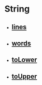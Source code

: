 # String

- ## [lines](lines.md)

- ## [words](words.md)

- ## [toLower](tolower.md)

- ## [toUpper](toupper.md)
